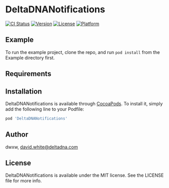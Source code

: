 # DeltaDNANotifications

[![CI Status](http://img.shields.io/travis/dwxw/DeltaDNANotifications.svg?style=flat)](https://travis-ci.org/dwxw/DeltaDNANotifications)
[![Version](https://img.shields.io/cocoapods/v/DeltaDNANotifications.svg?style=flat)](http://cocoapods.org/pods/DeltaDNANotifications)
[![License](https://img.shields.io/cocoapods/l/DeltaDNANotifications.svg?style=flat)](http://cocoapods.org/pods/DeltaDNANotifications)
[![Platform](https://img.shields.io/cocoapods/p/DeltaDNANotifications.svg?style=flat)](http://cocoapods.org/pods/DeltaDNANotifications)

## Example

To run the example project, clone the repo, and run `pod install` from the Example directory first.

## Requirements

## Installation

DeltaDNANotifications is available through [CocoaPods](http://cocoapods.org). To install
it, simply add the following line to your Podfile:

```ruby
pod 'DeltaDNANotifications'
```

## Author

dwxw, david.white@deltadna.com

## License

DeltaDNANotifications is available under the MIT license. See the LICENSE file for more info.
